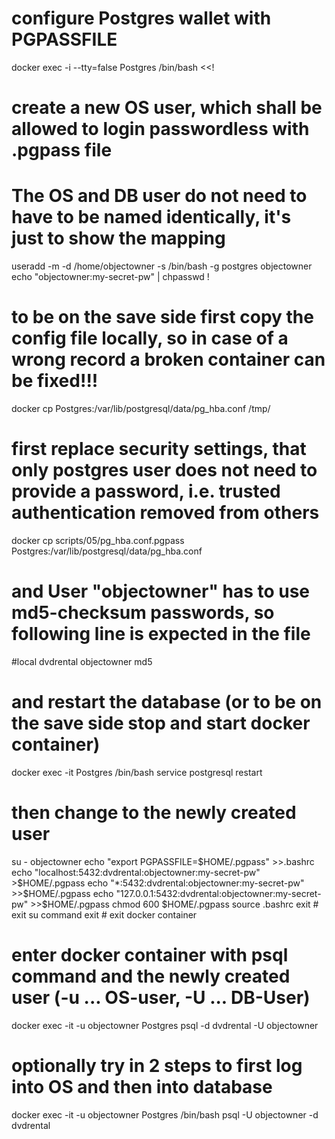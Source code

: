 # configure Postgres wallet with PGPASSFILE
docker exec -i --tty=false Postgres /bin/bash <<!
   # create a new OS user, which shall be allowed to login passwordless with .pgpass file
   # The OS and DB user do not need to have to be named identically, it's just to show the mapping
   useradd -m -d /home/objectowner -s /bin/bash -g postgres objectowner
   echo "objectowner:my-secret-pw" | chpasswd
!
# to be on the save side first copy the config file locally, so in case of a wrong record a broken container can be fixed!!!
docker cp Postgres:/var/lib/postgresql/data/pg_hba.conf /tmp/
# first replace security settings, that only postgres user does not need to provide a password, i.e. trusted authentication removed from others
docker cp scripts/05/pg_hba.conf.pgpass Postgres:/var/lib/postgresql/data/pg_hba.conf
# and User "objectowner" has to use md5-checksum passwords, so following line is expected in the file
#local dvdrental objectowner md5

# and restart the database (or to be on the save side stop and start docker container)
docker exec -it Postgres /bin/bash
service postgresql restart
# then change to the newly created user
su - objectowner
echo "export PGPASSFILE=\$HOME/.pgpass" >>.bashrc
echo "localhost:5432:dvdrental:objectowner:my-secret-pw" >$HOME/.pgpass
echo "*:5432:dvdrental:objectowner:my-secret-pw" >>$HOME/.pgpass
echo "127.0.0.1:5432:dvdrental:objectowner:my-secret-pw" >>$HOME/.pgpass
chmod 600 $HOME/.pgpass
source .bashrc
exit # exit su command
exit # exit docker container
# enter docker container with psql command and the newly created user (-u ... OS-user, -U ... DB-User)
docker exec -it -u objectowner Postgres psql -d dvdrental -U objectowner
# optionally try in 2 steps to first log into OS and then into database
docker exec -it -u objectowner Postgres /bin/bash
psql -U objectowner -d dvdrental